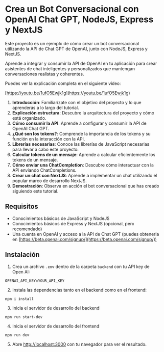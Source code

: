 # Crea un Bot Conversacional con OpenAI Chat GPT, NodeJS, Express y NextJS

Este proyecto es un ejemplo de cómo crear un bot conversacional utilizando la API de Chat GPT de OpenAI, junto con NodeJS, Express y NextJS. 

Aprende a integrar y consumir la API de OpenAI en tu aplicación para crear asistentes de chat inteligentes y personalizados que mantengan conversaciones realistas y coherentes.

Puedes ver la explicación completa en el siguiente vídeo:

[https://youtu.be/1ufO5Ewjk1g](https://youtu.be/1ufO5Ewjk1g)

1. **Introducción**: Familiarízate con el objetivo del proyecto y lo que aprenderás a lo largo del tutorial.
2. **Explicación estructura**: Descubre la arquitectura del proyecto y cómo está organizado.
3. **Cómo consumir la API**: Aprende a configurar y consumir la API de OpenAI Chat GPT.
4. **¿Qué son los tokens?**: Comprende la importancia de los tokens y su función en la interacción con la API.
5. **Librerías necesarias**: Conoce las librerías de JavaScript necesarias para llevar a cabo este proyecto.
6. **Calcular tokens de un mensaje**: Aprende a calcular eficientemente los tokens de un mensaje.
7. **Cómo enviar una ChatCompletion**: Descubre cómo interactuar con la API enviando ChatCompletions.
8. **Crear un chat con NextJS**: Aprende a implementar un chat utilizando el popular marco de desarrollo NextJS.
9. **Demostración**: Observa en acción el bot conversacional que has creado siguiendo este tutorial.

## Requisitos

- Conocimientos básicos de JavaScript y NodeJS
- Conocimientos básicos de Express y NextJS (opcional, pero recomendado)
- Una cuenta en OpenAI y acceso a la API de Chat GPT (puedes obtenerla en [https://beta.openai.com/signup/](https://beta.openai.com/signup/))


## Instalación

1. Crea un archivo `.env` dentro de la carpeta `backend` con tu API key de Open AI:

```
OPENAI_API_KEY=YOUR_API_KEY
```

2. Instala las dependencias tanto en el backend como en el frontend:

```
npm i install
```

3. Inicia el servidor de desarrollo del backend

```
npm run start-dev
```

4. Inicia el servidor de desarrollo del frontend

```
npm run dev
```

5. Abre [http://localhost:3000](http://localhost:3000) con tu navegador para ver el resultado.

